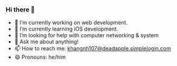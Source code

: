 ### Hi there 👋

- 🔭 I’m currently working on web development.
- 🌱 I’m currently learning iOS development.
- 🤔 I’m looking for help with computer networking & system
- 💬 Ask me about anything!
- 📫 How to reach me: khangnh107@deadapple.simplelogin.com
- 😄 Pronouns: he/him
